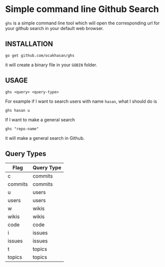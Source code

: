 # Simple command line Github Search

`ghs` is a simple command line tool which will open the corresponding url for your github search in your default web browser.

## INSTALLATION
```
go get github.com/ocakhasan/ghs
```

it will create a binary file in your `GOBIN` folder.

## USAGE
```
ghs <query> <query-type>
```

For example if I want to search users with name `hasan`, what I should do is 

```
ghs hasan u
```

If I want to make a general search

```
ghs "repo-name"
```

it will make a general search in Github.

## Query Types

| Flag    | Query Type |
| ------- | ---------- |
| c       | commits    |
| commits | commits    |
| u       | users      |
| users   | users      |
| w       | wikis      |
| wikis   | wikis      |
| code    | code       |
| i       | issues     |
| issues  | issues     |
| t       | topics     |
| topics  | topics     |

